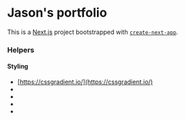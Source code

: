 
# Jason's portfolio

This is a [Next.js](https://nextjs.org/) project bootstrapped with [`create-next-app`](https://github.com/vercel/next.js/tree/canary/packages/create-next-app).

### Helpers

#### Styling 

-  [https://cssgradient.io/](https://cssgradient.io/)
-  []()
-  []()
-  []()
-  []()